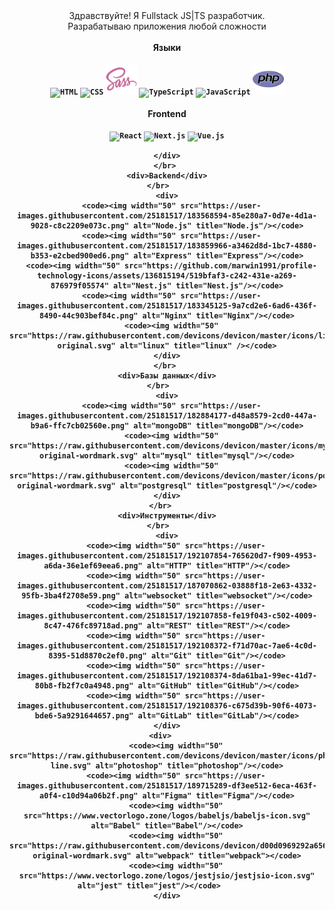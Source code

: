 <div align="center" >Здравствуйте! Я Fullstack JS|TS разработчик.</div>
<div align="center" >Разрабатываю приложения любой сложности</div>
</br>


<div align="center" >
    <div><strong>Языки<strong></div>
    </br>    
    <div>               
      <code><img width="50" src="https://user-images.githubusercontent.com/25181517/192158954-f88b5814-d510-4564-b285-dff7d6400dad.png" alt="HTML" title="HTML"/></code>
      <code><img width="50" src="https://user-images.githubusercontent.com/25181517/183898674-75a4a1b1-f960-4ea9-abcb-637170a00a75.png" alt="CSS" title="CSS"/></code>
      <code><img width="50" src="https://raw.githubusercontent.com/devicons/devicon/master/icons/sass/sass-original.svg" alt="sass" title="sass"/></code>
      <code><img width="50" src="https://user-images.githubusercontent.com/25181517/183890598-19a0ac2d-e88a-4005-a8df-1ee36782fde1.png" alt="TypeScript" title="TypeScript"/></code>
      <code><img width="50" src="https://user-images.githubusercontent.com/25181517/117447155-6a868a00-af3d-11eb-9cfe-245df15c9f3f.png" alt="JavaScript" title="JavaScript"/></code>
      <code><img width="50" src="https://raw.githubusercontent.com/devicons/devicon/master/icons/php/php-original.svg" alt="php" title="php"/></code>
    </div>
    </br> 
    <div>Frontend</div>
    </br>
    <div>               
      <code><img width="50" src="https://user-images.githubusercontent.com/25181517/183897015-94a058a6-b86e-4e42-a37f-bf92061753e5.png" alt="React" title="React"/></code>
      <code><img width="50" src="https://github.com/marwin1991/profile-technology-icons/assets/136815194/5f8c622c-c217-4649-b0a9-7e0ee24bd704" alt="Next.js" title="Next.js"/></code>
      <code><img width="50" src="https://user-images.githubusercontent.com/25181517/117448124-a2da9800-af3e-11eb-85d2-bd1b69b65603.png" alt="Vue.js" title="Vue.js"/></code>

    </div>
    </br> 
    <div>Backend</div>
    </br>    
    <div>
      <code><img width="50" src="https://user-images.githubusercontent.com/25181517/183568594-85e280a7-0d7e-4d1a-9028-c8c2209e073c.png" alt="Node.js" title="Node.js"/></code>
      <code><img width="50" src="https://user-images.githubusercontent.com/25181517/183859966-a3462d8d-1bc7-4880-b353-e2cbed900ed6.png" alt="Express" title="Express"/></code>
      <code><img width="50" src="https://github.com/marwin1991/profile-technology-icons/assets/136815194/519bfaf3-c242-431e-a269-876979f05574" alt="Nest.js" title="Nest.js"/></code>
      <code><img width="50" src="https://user-images.githubusercontent.com/25181517/183345125-9a7cd2e6-6ad6-436f-8490-44c903bef84c.png" alt="Nginx" title="Nginx"/></code>
      <code><img width="50" src="https://raw.githubusercontent.com/devicons/devicon/master/icons/linux/linux-original.svg" alt="linux" title="linux" /></code>
    </div>
    </br> 
    <div>Базы данных</div>
    </br>    
    <div>
      <code><img width="50" src="https://user-images.githubusercontent.com/25181517/182884177-d48a8579-2cd0-447a-b9a6-ffc7cb02560e.png" alt="mongoDB" title="mongoDB"/></code>
      <code><img width="50" src="https://raw.githubusercontent.com/devicons/devicon/master/icons/mysql/mysql-original-wordmark.svg" alt="mysql" title="mysql"/></code>
      <code><img width="50" src="https://raw.githubusercontent.com/devicons/devicon/master/icons/postgresql/postgresql-original-wordmark.svg" alt="postgresql" title="postgresql"/></code>
    </div>
    </br>   
    <div>Инструменты</div>
    </br>    
    <div>
        <code><img width="50" src="https://user-images.githubusercontent.com/25181517/192107854-765620d7-f909-4953-a6da-36e1ef69eea6.png" alt="HTTP" title="HTTP"/></code>
        <code><img width="50" src="https://user-images.githubusercontent.com/25181517/187070862-03888f18-2e63-4332-95fb-3ba4f2708e59.png" alt="websocket" title="websocket"/></code>
        <code><img width="50" src="https://user-images.githubusercontent.com/25181517/192107858-fe19f043-c502-4009-8c47-476fc89718ad.png" alt="REST" title="REST"/></code>
        <code><img width="50" src="https://user-images.githubusercontent.com/25181517/192108372-f71d70ac-7ae6-4c0d-8395-51d8870c2ef0.png" alt="Git" title="Git"/></code>
        <code><img width="50" src="https://user-images.githubusercontent.com/25181517/192108374-8da61ba1-99ec-41d7-80b8-fb2f7c0a4948.png" alt="GitHub" title="GitHub"/></code>
        <code><img width="50" src="https://user-images.githubusercontent.com/25181517/192108376-c675d39b-90f6-4073-bde6-5a9291644657.png" alt="GitLab" title="GitLab"/></code>
    </div>
    <div>   
        <code><img width="50" src="https://raw.githubusercontent.com/devicons/devicon/master/icons/photoshop/photoshop-line.svg" alt="photoshop" title="photoshop"/></code>
        <code><img width="50" src="https://user-images.githubusercontent.com/25181517/189715289-df3ee512-6eca-463f-a0f4-c10d94a06b2f.png" alt="Figma" title="Figma"/></code>
        <code><img width="50"  src="https://www.vectorlogo.zone/logos/babeljs/babeljs-icon.svg" alt="Babel" title="Babel"/></code>
        <code><img width="50" src="https://raw.githubusercontent.com/devicons/devicon/d00d0969292a6569d45b06d3f350f463a0107b0d/icons/webpack/webpack-original-wordmark.svg" alt="webpack" title="webpack"></code>
        <code><img width="50" src="https://www.vectorlogo.zone/logos/jestjsio/jestjsio-icon.svg" alt="jest" title="jest"/></code>        
    </div>
</div> 



